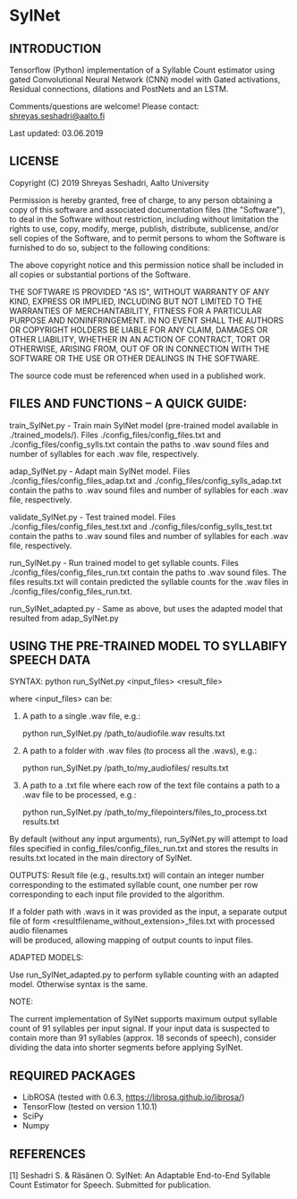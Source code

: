 # SylNet

INTRODUCTION
------------
Tensorflow (Python) implementation of a Syllable Count estimator using gated Convolutional Neural Network (CNN) model with Gated activations, Residual connections, dilations and PostNets and an LSTM.

Comments/questions are welcome! Please contact: shreyas.seshadri@aalto.fi

Last updated: 03.06.2019


LICENSE
-------

Copyright (C) 2019 Shreyas Seshadri, Aalto University

Permission is hereby granted, free of charge, to any person obtaining a copy of
this software and associated documentation files (the "Software"), to deal in
the Software without restriction, including without limitation the rights to
use, copy, modify, merge, publish, distribute, sublicense, and/or sell copies of
the Software, and to permit persons to whom the Software is furnished to do so,
subject to the following conditions:

The above copyright notice and this permission notice shall be included in all
copies or substantial portions of the Software.

THE SOFTWARE IS PROVIDED "AS IS", WITHOUT WARRANTY OF ANY KIND, EXPRESS OR
IMPLIED, INCLUDING BUT NOT LIMITED TO THE WARRANTIES OF MERCHANTABILITY, FITNESS
FOR A PARTICULAR PURPOSE AND NONINFRINGEMENT. IN NO EVENT SHALL THE AUTHORS OR
COPYRIGHT HOLDERS BE LIABLE FOR ANY CLAIM, DAMAGES OR OTHER LIABILITY, WHETHER
IN AN ACTION OF CONTRACT, TORT OR OTHERWISE, ARISING FROM, OUT OF OR IN
CONNECTION WITH THE SOFTWARE OR THE USE OR OTHER DEALINGS IN THE SOFTWARE.

The source code must be referenced when used in a published work.

FILES AND FUNCTIONS – A QUICK GUIDE:
-------------------
train_SylNet.py - Train main SylNet model (pre-trained model available in ./trained_models/). Files ./config_files/config_files.txt and ./config_files/config_sylls.txt contain the paths to .wav sound files and number of syllables for each .wav file, respectively.

adap_SylNet.py - Adapt main SylNet model. Files ./config_files/config_files_adap.txt and ./config_files/config_sylls_adap.txt contain the paths to .wav sound files and number of syllables for each .wav file, respectively.

validate_SylNet.py	- Test trained model. Files ./config_files/config_files_test.txt and ./config_files/config_sylls_test.txt contain the paths to .wav sound files and number of syllables for each .wav file, respectively.

run_SylNet.py	- Run trained model to get syllable counts. Files ./config_files/config_files_run.txt contain the paths to .wav sound files. The files results.txt will contain predicted the syllable counts for the .wav files in ./config_files/config_files_run.txt.

run_SylNet_adapted.py - Same as above, but uses the adapted model that resulted from adap_SylNet.py


USING THE PRE-TRAINED MODEL TO SYLLABIFY SPEECH DATA
-------------------

SYNTAX:
python run_SylNet.py <input_files> <result_file>

where <input_files> can be:
  1) A path to a single .wav file, e.g.:

      python run_SylNet.py /path_to/audiofile.wav results.txt

  2) A path to a folder with .wav files (to process all the .wavs), e.g.:

      python run_SylNet.py /path_to/my_audiofiles/ results.txt

  3) A path to a .txt file where each row of the text file contains a path to a
      .wav file to be processed, e.g.:

      python run_SylNet.py /path_to/my_filepointers/files_to_process.txt results.txt

By default (without any input arguments), run_SylNet.py will attempt to load files
specified in config_files/config_files_run.txt and stores the results in
results.txt located in the main directory of SylNet.

OUTPUTS:
  Result file (e.g., results.txt) will contain an integer number corresponding to
  the estimated syllable count, one number per row corresponding to each input file
  provided to the algorithm.

  If a folder path with .wavs in it was provided as the input, a separate output file
  of form <resultfilename_without_extension>_files.txt with processed audio filenames  
  will be produced, allowing mapping of output counts to input files.

ADAPTED MODELS:

Use run_SylNet_adapted.py to perform syllable counting with an adapted model.
Otherwise syntax is the same.

NOTE:

The current implementation of SylNet supports maximum output syllable count of 91 syllables per input signal. If your input data is suspected to contain more than 91 syllables (approx. 18 seconds of speech), consider dividing the data into shorter segments before applying SylNet.


REQUIRED PACKAGES
-------------------
- LibROSA (tested with 0.6.3, https://librosa.github.io/librosa/)
- TensorFlow (tested on version 1.10.1)
- SciPy
- Numpy

REFERENCES
---------
[1] Seshadri S. & Räsänen O. SylNet: An Adaptable End-to-End Syllable Count Estimator for Speech. Submitted for publication.
